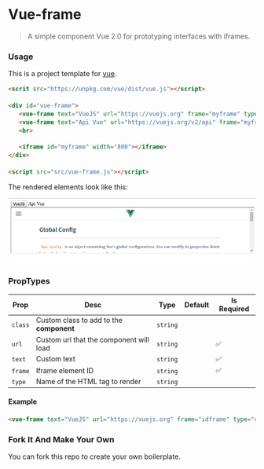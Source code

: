 # Vue-frame

> A simple component Vue 2.0 for prototyping interfaces with iframes.

### Usage

This is a project template for [vue](https://github.com/vuejs).

```html
<scrit src="https://unpkg.com/vue/dist/vue.js"></script>

<div id="vue-frame">
   <vue-frame text="VueJS" url="https://vuejs.org" frame="myframe" type="button" class="form-control"></vue-frame>
   <vue-frame text="Api Vue" url="https://vuejs.org/v2/api" frame="myframe" type="a"></vue-frame>
   <br>

   <iframe id="myframe" width="800"></iframe>
</div>

<script src="src/vue-frame.js"></script>
```

The rendered elements look like this:

<img src="./docs/out.png"/>

### PropTypes

| Prop  | Desc          | Type  | Default | Is Required |
| ----- | ------------- | ----- | ------- | ------ |
| `class` | Custom class to add to the **component** | `string` |  |  |
| `url` | Custom url that the component will load | `string` |  | ✅ |
| `text` | Custom text | `string` |  | ✅ |
| `frame` | Iframe element ID | `string` | | ✅ |
| `type` | Name of the HTML tag to render | `string` | | |

#### Example
```html
<vue-frame text="VueJS" url="https://vuejs.org" frame="idframe" type="div" class="form-control"></vue-frame>
```

### Fork It And Make Your Own

You can fork this repo to create your own boilerplate.
